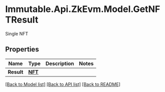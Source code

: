 # Immutable.Api.ZkEvm.Model.GetNFTResult
Single NFT

## Properties

Name | Type | Description | Notes
------------ | ------------- | ------------- | -------------
**Result** | [**NFT**](NFT.md) |  | 

[[Back to Model list]](../README.md#documentation-for-models) [[Back to API list]](../README.md#documentation-for-api-endpoints) [[Back to README]](../README.md)

